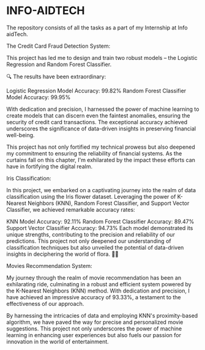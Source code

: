 # INFO-AIDTECH
The repository consists of all the tasks as a part of my Internship at Info aidTech.

The Credit Card Fraud Detection System:

This project has led me to design and train two robust models – the Logistic Regression and Random Forest Classifier.

🔍 The results have been extraordinary:

Logistic Regression Model Accuracy: 99.82%
Random Forest Classifier Model Accuracy: 99.95%

With dedication and precision, I harnessed the power of machine learning to create models that can discern even the faintest anomalies, ensuring the security of credit card transactions. The exceptional accuracy achieved underscores the significance of data-driven insights in preserving financial well-being.

This project has not only fortified my technical prowess but also deepened my commitment to ensuring the reliability of financial systems. As the curtains fall on this chapter, I'm exhilarated by the impact these efforts can have in fortifying the digital realm.

Iris Classification:

In this project, we embarked on a captivating journey into the realm of data classification using the Iris flower dataset. Leveraging the power of K-Nearest Neighbors (KNN), Random Forest Classifier, and Support Vector Classifier, we achieved remarkable accuracy rates:

KNN Model Accuracy: 92.11%
Random Forest Classifier Accuracy: 89.47%
Support Vector Classifier Accuracy: 94.73%
Each model demonstrated its unique strengths, contributing to the precision and reliability of our predictions. This project not only deepened our understanding of classification techniques but also unveiled the potential of data-driven insights in deciphering the world of flora. 🌿🌸

Movies Recommendation System:

My journey through the realm of movie recommendation has been an exhilarating ride, culminating in a robust and efficient system powered by the K-Nearest Neighbors (KNN) method. With dedication and precision, I have achieved an impressive accuracy of 93.33%, a testament to the effectiveness of our approach.

By harnessing the intricacies of data and employing KNN's proximity-based algorithm, we have paved the way for precise and personalized movie suggestions. This project not only underscores the power of machine learning in enhancing user experiences but also fuels our passion for innovation in the world of entertainment.
